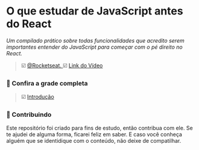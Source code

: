 # O que estudar de JavaScript antes do React 
_Um compilado prático sobre todas funcionalidades que acredito serem importantes entender do JavaScript para começar com o pé direito no React._

> ☑️ [@Rocketseat. ]()
> ☑️ [Link do Vídeo](https://youtu.be/37SwqREHRGI) 

### 🚦 Confira a grade completa

> ☑️ [Introdução]()



### 🤝 Contribuindo
Este repositório foi criado para fins de estudo, então contribua com ele. Se te ajudei de alguma forma, ficarei feliz em
saber. E caso você conheça alguém que se identidique com o conteúdo, não deixe de compatilhar.
